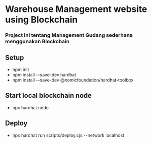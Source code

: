 # Warehouse Management website using Blockchain

### Project ini tentang Management Gudang sederhana menggunakan Blockchain 

## Setup
- npm init
- npm install --save-dev hardhat
- npm install --save-dev @nomicfoundation/hardhat-toolbox

## Start local blockchain node
- npx hardhat node

## Deploy
- npx hardhat run scripts/deploy.cjs --network localhost
